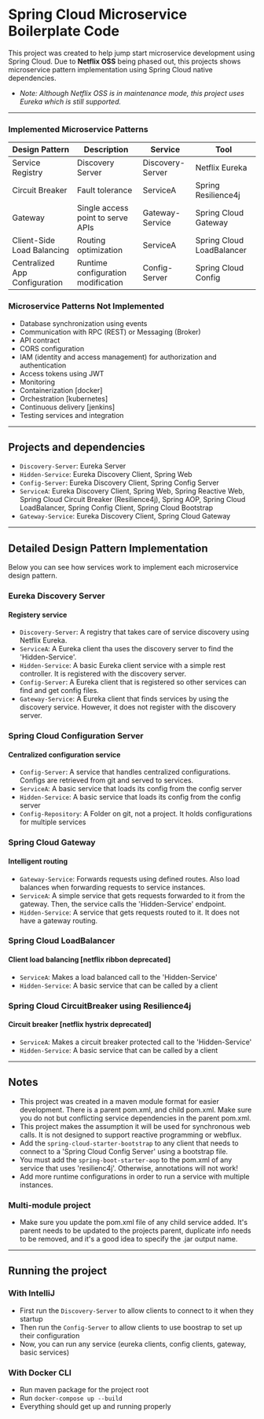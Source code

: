 
# Spring Cloud Microservice Boilerplate Code

This project was created to help jump start microservice development using Spring Cloud. Due to **Netflix OSS**
being phased out, this projects shows microservice pattern implementation using Spring Cloud native dependencies.
- *Note: Although Netflix OSS is in maintenance mode, this project uses Eureka which is still supported.*

---

### Implemented Microservice Patterns
| Design Pattern | Description | Service | Tool |
|----------------|-------------|---------|------|
| Service Registry | Discovery Server | Discovery-Server | Netflix Eureka |
| Circuit Breaker | Fault tolerance | ServiceA | Spring Resilience4j |
| Gateway | Single access point to serve APIs | Gateway-Service | Spring Cloud Gateway |
| Client-Side Load Balancing | Routing optimization | ServiceA | Spring Cloud LoadBalancer |
| Centralized App Configuration | Runtime configuration modification | Config-Server | Spring Cloud Config |

### Microservice Patterns Not Implemented
- Database synchronization using events
- Communication with RPC (REST) or Messaging (Broker)
- API contract
- CORS configuration
- IAM (identity and access management) for authorization and authentication
- Access tokens using JWT
- Monitoring
- Containerization [docker]
- Orchestration [kubernetes]
- Continuous delivery [jenkins]
- Testing services and integration

---

## Projects and dependencies
- `Discovery-Server`: Eureka Server
- `Hidden-Service`: Eureka Discovery Client, Spring Web
- `Config-Server`: Eureka Discovery Client, Spring Config Server
- `ServiceA`: Eureka Discovery Client, Spring Web, Spring Reactive Web, Spring Cloud Circuit Breaker (Resilience4j), Spring AOP, Spring Cloud LoadBalancer, Spring Config Client, Spring Cloud Bootstrap
- `Gateway-Service`: Eureka Discovery Client, Spring Cloud Gateway

---

## Detailed Design Pattern Implementation
Below you can see how services work to implement each microservice design pattern.

### Eureka Discovery Server
#### Registery service
- `Discovery-Server`: A registry that takes care of service discovery using Netflix Eureka.
- `ServiceA`: A Eureka client tha uses the discovery server to find the 'Hidden-Service'.
- `Hidden-Service`: A basic Eureka client service with a simple rest controller. It is registered with the discovery server.
- `Config-Server`: A Eureka client that is registered so other services can find and get config files.
- `Gateway-Service`: A Eureka client that finds services by using the discovery service. However, it does not register with the discovery server.

### Spring Cloud Configuration Server
#### Centralized configuration service
- `Config-Server`: A service that handles centralized configurations. Configs are retrieved from git and served to services.
- `ServiceA`: A basic service that loads its config from the config server
- `Hidden-Service`: A basic service that loads its config from the config server
- `Config-Repository`: A Folder on git, not a project. It holds configurations for multiple services

### Spring Cloud Gateway
#### Intelligent routing
- `Gateway-Service`: Forwards requests using defined routes. Also load balances when forwarding requests to service instances.
- `ServiceA`: A simple service that gets requests forwarded to it from the gateway. Then, the service calls the 'Hidden-Service' endpoint.
- `Hidden-Service`: A service that gets requests routed to it. It does not have a gateway routing.

### Spring Cloud LoadBalancer
#### Client load balancing [netflix ribbon deprecated]
- `ServiceA`: Makes a load balanced call to the 'Hidden-Service'
- `Hidden-Service`: A basic service that can be called by a client

### Spring Cloud CircuitBreaker using Resilience4j
#### Circuit breaker [netflix hystrix deprecated]
- `ServiceA`: Makes a circuit breaker protected call to the 'Hidden-Service'
- `Hidden-Service`: A basic service that can be called by a client

---

## Notes
- This project was created in a maven module format for easier development. There is a parent pom.xml, and child pom.xml.
  Make sure you do not but conflicting service dependencies in the parent pom.xml.
- This project makes the assumption it will be used for synchronous web calls. It is not designed to support reactive programming or webflux.
- Add the `spring-cloud-starter-bootstrap` to any client that needs to connect to a 'Spring Cloud Config Server'
  using a bootstrap file.
- You must add the `spring-boot-starter-aop` to the pom.xml of any service that uses 'resilienc4j'. Otherwise, annotations will not work!
- Add more runtime configurations in order to run a service with multiple instances.

### Multi-module project
- Make sure you update the pom.xml file of any child service added. It's parent needs to be updated to the
  projects parent, duplicate info needs to be removed, and it's a good idea to specify the .jar output name.

---

## Running the project

### With IntelliJ
- First run the `Discovery-Server` to allow clients to connect to it when they startup
- Then run the `Config-Server` to allow clients to use boostrap to set up their configuration
- Now, you can run any service (eureka clients, config clients, gateway, basic services)

### With Docker CLI
- Run maven package for the project root
- Run `docker-compose up --build`
- Everything should get up and running properly


